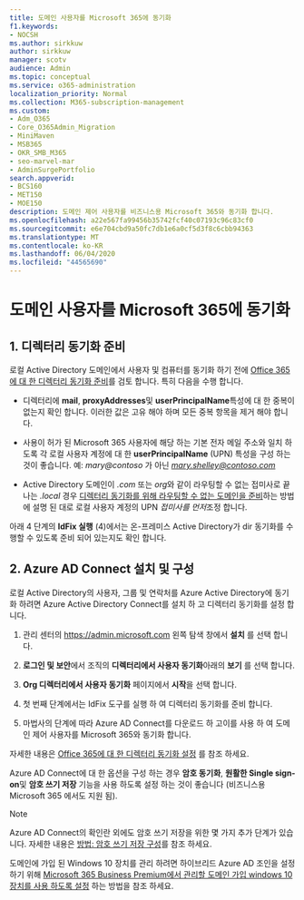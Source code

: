 ```yaml
---
title: 도메인 사용자를 Microsoft 365에 동기화
f1.keywords:
- NOCSH
ms.author: sirkkuw
author: sirkkuw
manager: scotv
audience: Admin
ms.topic: conceptual
ms.service: o365-administration
localization_priority: Normal
ms.collection: M365-subscription-management
ms.custom:
- Adm_O365
- Core_O365Admin_Migration
- MiniMaven
- MSB365
- OKR_SMB_M365
- seo-marvel-mar
- AdminSurgePortfolio
search.appverid:
- BCS160
- MET150
- MOE150
description: 도메인 제어 사용자를 비즈니스용 Microsoft 365와 동기화 합니다.
ms.openlocfilehash: a22e567fa99456b35742fcf40c07193c96c83cf0
ms.sourcegitcommit: e6e704cbd9a50fc7db1e6a0cf5d3f8c6cbb94363
ms.translationtype: MT
ms.contentlocale: ko-KR
ms.lasthandoff: 06/04/2020
ms.locfileid: "44565690"
---
```

# <a name="synchronize-domain-users-to-microsoft-365"></a>도메인 사용자를 Microsoft 365에 동기화

## <a name="1-prepare-for-directory-synchronization"></a>1. 디렉터리 동기화 준비 

로컬 Active Directory 도메인에서 사용자 및 컴퓨터를 동기화 하기 전에 [Office 365에 대 한 디렉터리 동기화 준비](https://docs.microsoft.com/office365/enterprise/prepare-for-directory-synchronization)를 검토 합니다. 특히 다음을 수행 합니다.

   - 디렉터리에 **mail**, **proxyAddresses**및 **userPrincipalName**특성에 대 한 중복이 없는지 확인 합니다. 이러한 값은 고유 해야 하며 모든 중복 항목을 제거 해야 합니다.
   
   - 사용이 허가 된 Microsoft 365 사용자에 해당 하는 기본 전자 메일 주소와 일치 하도록 각 로컬 사용자 계정에 대 한 **userPrincipalName** (UPN) 특성을 구성 하는 것이 좋습니다. 예: *mary@contoso* 가 아닌 *mary.shelley@contoso.com*
   
   - Active Directory 도메인이 *.com* 또는 *org*와 같이 라우팅할 수 없는 접미사로 끝나는 *.local* 경우 [디렉터리 동기화를 위해 라우팅할 수 없는 도메인을 준비](https://docs.microsoft.com/office365/enterprise/prepare-a-non-routable-domain-for-directory-synchronization)하는 방법에 설명 된 대로 로컬 사용자 계정의 UPN *접미사를 먼저*조정 합니다. 

아래 4 단계의 **IdFix 실행** (4)에서는 온-프레미스 Active Directory가 dir 동기화를 수행할 수 있도록 준비 되어 있는지도 확인 합니다.

## <a name="2-install-and-configure-azure-ad-connect"></a>2. Azure AD Connect 설치 및 구성

로컬 Active Directory의 사용자, 그룹 및 연락처를 Azure Active Directory에 동기화 하려면 Azure Active Directory Connect를 설치 하 고 디렉터리 동기화를 설정 합니다. 

 1. 관리 센터의 <a href="https://go.microsoft.com/fwlink/p/?linkid=2024339" target="_blank">https://admin.microsoft.com</a> 왼쪽 탐색 창에서 **설치** 를 선택 합니다.

 2. **로그인 및 보안**에서 조직의 **디렉터리에서 사용자 동기화**아래의 **보기** 를 선택 합니다.

 3. **Org 디렉터리에서 사용자 동기화** 페이지에서 **시작**을 선택 합니다.

 4. 첫 번째 단계에서는 IdFix 도구를 실행 하 여 디렉터리 동기화를 준비 합니다.

 5. 마법사의 단계에 따라 Azure AD Connect를 다운로드 하 고이를 사용 하 여 도메인 제어 사용자를 Microsoft 365와 동기화 합니다.


자세한 내용은 [Office 365에 대 한 디렉터리 동기화 설정](https://docs.microsoft.com/office365/enterprise/set-up-directory-synchronization) 를 참조 하세요.

Azure AD Connect에 대 한 옵션을 구성 하는 경우 **암호 동기화**, **원활한 Single sign-on**및 **암호 쓰기 저장** 기능을 사용 하도록 설정 하는 것이 좋습니다 (비즈니스용 Microsoft 365 에서도 지원 됨).

> [!NOTE]
> Azure AD Connect의 확인란 외에도 암호 쓰기 저장을 위한 몇 가지 추가 단계가 있습니다. 자세한 내용은 [방법: 암호 쓰기 저장 구성](https://docs.microsoft.com/azure/active-directory/authentication/howto-sspr-writeback)를 참조 하세요. 

도메인에 가입 된 Windows 10 장치를 관리 하려면 하이브리드 Azure AD 조인을 설정 하기 위해 [Microsoft 365 Business Premium에서 관리할 도메인 가입 windows 10 장치를 사용 하도록 설정](manage-windows-devices.md) 하는 방법을 참조 하세요. 
